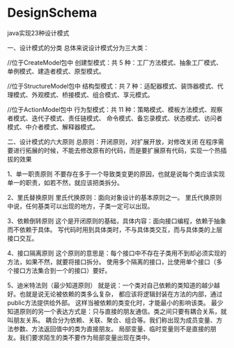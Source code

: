 # DesignSchema
java实现23种设计模式


一、设计模式的分类
总体来说设计模式分为三大类：

//位于CreateModel包中
创建型模式：共 5  种：工厂方法模式、抽象工厂模式、单例模式、建造者模式、原型模式。

//位于StructureModel包中
结构型模式：共 7  种：适配器模式、装饰器模式、代理模式、外观模式、桥接模式、组合模式、享元模式。

//位于ActionModel包中
行为型模式：共 11 种：策略模式、模板方法模式、观察者模式、迭代子模式、责任链模式、
                    命令模式、备忘录模式、状态模式、访问者模式、中介者模式、解释器模式。
                    
                    
                    
二、设计模式的六大原则
   总原则：开闭原则，对扩展开放，对修改关闭
   在程序需要进行拓展的时候，不能去修改原有的代码，而是要扩展原有代码，实现一个热插拔的效果
  
   1、单一职责原则 
   不要存在多于一个导致类变更的原因，也就是说每个类应该实现单一的职责，如若不然，就应该把类拆分。        
           
   2、里氏替换原则
   里氏代换原则：面向对象设计的基本原则之一。 里氏代换原则中说，任何基类可以出现的地方，子类一定可以出现。     
       
   3、依赖倒转原则 
   这个是开闭原则的基础，具体内容：面向接口编程，依赖于抽象而不依赖于具体。
   写代码时用到具体类时，不与具体类交互，而与具体类的上层接口交互。     
  
   4、接口隔离原则
   这个原则的意思是：每个接口中不存在子类用不到却必须实现的方法，如果不然，就要将接口拆分。
   使用多个隔离的接口，比使用单个接口（多个接口方法集合到一个的接口）要好。
  
   5、迪米特法则（最少知道原则）
   就是说：一个类对自己依赖的类知道的越少越好。也就是说无论被依赖的类多么复杂，
   都应该将逻辑封装在方法的内部，通过public方法提供给外部。
   这样当被依赖的类变化时，才能最小的影响该类。 
   最少知道原则的另一个表达方式是：只与直接的朋友通信。类之间只要有耦合关系，就叫朋友关系。
   耦合分为依赖、关联、聚合、组合等。我们称出现为成员变量、方法参数、方法返回值中的类为直接朋友。
   局部变量、临时变量则不是直接的朋友。我们要求陌生的类不要作为局部变量出现在类中。
  
